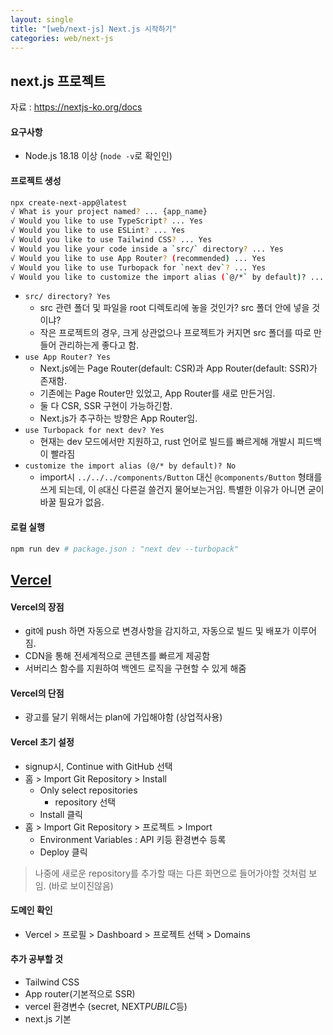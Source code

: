 ```yaml
---
layout: single
title: "[web/next-js] Next.js 시작하기"
categories: web/next-js
---
```


## next.js 프로젝트

자료 : https://nextjs-ko.org/docs

#### 요구사항

- Node.js 18.18 이상 (`node -v`로 확인인)

#### 프로젝트 생성

```bash
npx create-next-app@latest
√ What is your project named? ... {app_name}
√ Would you like to use TypeScript? ... Yes
√ Would you like to use ESLint? ... Yes
√ Would you like to use Tailwind CSS? ... Yes
√ Would you like your code inside a `src/` directory? ... Yes
√ Would you like to use App Router? (recommended) ... Yes
√ Would you like to use Turbopack for `next dev`? ... Yes
√ Would you like to customize the import alias (`@/*` by default)? ... No
```

- `src/ directory? Yes`
  - src 관련 폴더 및 파일을 root 디렉토리에 놓을 것인가? src 폴더 안에 넣을 것이냐?
  - 작은 프로젝트의 경우, 크게 상관없으나 프로젝트가 커지면 src 폴더를 따로 만들어 관리하는게 좋다고 함.
- `use App Router? Yes`
  - Next.js에는 Page Router(default: CSR)과 App Router(default: SSR)가 존재함.
  - 기존에는 Page Router만 있었고, App Router를 새로 만든거임.
  - 둘 다 CSR, SSR 구현이 가능하긴함.
  - Next.js가 추구하는 방향은 App Router임.
- `use Turbopack for next dev? Yes`
  - 현재는 dev 모드에서만 지원하고, rust 언어로 빌드를 빠르게해 개발시 피드백이 빨라짐
- `customize the import alias (@/* by default)? No`
  - import시 `../../../components/Button` 대신 `@components/Button` 형태를 쓰게 되는데, 이 `@`대신 다른걸 쓸건지 물어보는거임. 특별한 이유가 아니면 굳이 바꿀 필요가 없음.

#### 로컬 실행

```bash
npm run dev # package.json : "next dev --turbopack"
```

## [Vercel](https://vercel.com/)

#### Vercel의 장점

- git에 push 하면 자동으로 변경사항을 감지하고, 자동으로 빌드 및 배포가 이루어짐.
- CDN을 통해 전세계적으로 콘텐츠를 빠르게 제공함
- 서버리스 함수를 지원하여 백엔드 로직을 구현할 수 있게 해줌

#### Vercel의 단점

- 광고를 달기 위해서는 plan에 가입해야함 (상업적사용)

#### Vercel 초기 설정

- signup시, Continue with GitHub 선택
- 홈 > Import Git Repository > Install
  - Only select repositories
    - repository 선택
  - Install 클릭
- 홈 > Import Git Repository > 프로젝트 > Import
  - Environment Variables : API 키등 환경변수 등록
  - Deploy 클릭

> 나중에 새로운 repository를 추가할 때는 다른 화면으로 들어가야할 것처럼 보임. (바로 보이진않음)

#### 도메인 확인

- Vercel > 프로필 > Dashboard > 프로젝트 선택 > Domains

#### 추가 공부할 것

- Tailwind CSS
- App router(기본적으로 SSR)
- vercel 환경변수 (secret, NEXT*PUBILC*등)
- next.js 기본
